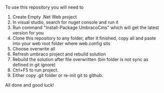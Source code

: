 To use this repository you will need to 

1. Create Empty .Net Web project
2. In visual studio, search for nuget console and run it
3. Run command "Install-Package UmbracoCms" which will get the latest version for you
4. Clone this repository to any folder, after it finished, copy all and paste into your web root folder where web.config sits 
5. Choose overwrite all 
6. Refresh umbraco project and rebuild solution 
7. Rebuild the solution after file overwritten (bin folder is not sync as defined in git ignore)
8. Ctrl+F5 to run project. 
9. Either copy .git folder or re-init git to github. 

All done and good luck!
